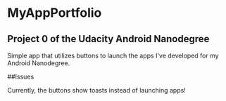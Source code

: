# MyAppPortfolio

## Project 0 of the Udacity Android Nanodegree

Simple app that utilizes buttons to launch the apps I've developed for my Android Nanodegree.

##Issues

Currently, the buttons show toasts instead of launching apps!
